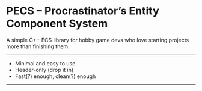 # PECS – Procrastinator’s Entity Component System

A simple C++ ECS library for hobby game devs who love starting projects more than finishing them.

---

- Minimal and easy to use
- Header-only (drop it in)
- Fast(?) enough, clean(?) enough

---